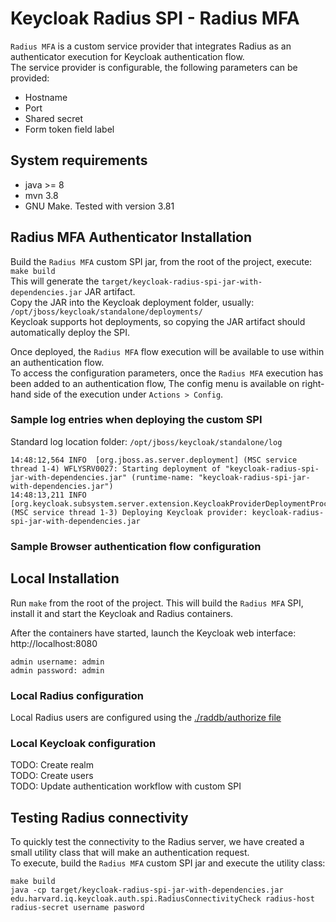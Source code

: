 # Keycloak Radius SPI - Radius MFA
`Radius MFA` is a custom service provider that integrates Radius as an authenticator execution for Keycloak authentication flow.  
The service provider is configurable, the following parameters can be provided:
 * Hostname
 * Port
 * Shared secret
 * Form token field label

## System requirements
 * java >= 8
 * mvn 3.8
 * GNU Make. Tested with version 3.81

## Radius MFA Authenticator Installation
Build the `Radius MFA` custom SPI jar, from the root of the project, execute:  
`make build`  
This will generate the `target/keycloak-radius-spi-jar-with-dependencies.jar` JAR artifact.  
Copy the JAR into the Keycloak deployment folder, usually: `/opt/jboss/keycloak/standalone/deployments/`  
Keycloak supports hot deployments, so copying the JAR artifact should automatically deploy the SPI.

Once deployed, the `Radius MFA` flow execution will be available to use within an authentication flow.  
To access the configuration parameters, once the `Radius MFA` execution has been added to an authentication flow, The config menu is available on right-hand side of the execution under `Actions > Config`.

### Sample log entries when deploying the custom SPI
Standard log location folder: `/opt/jboss/keycloak/standalone/log`
```
14:48:12,564 INFO  [org.jboss.as.server.deployment] (MSC service thread 1-4) WFLYSRV0027: Starting deployment of "keycloak-radius-spi-jar-with-dependencies.jar" (runtime-name: "keycloak-radius-spi-jar-with-dependencies.jar")
14:48:13,211 INFO  [org.keycloak.subsystem.server.extension.KeycloakProviderDeploymentProcessor] (MSC service thread 1-3) Deploying Keycloak provider: keycloak-radius-spi-jar-with-dependencies.jar
```

### Sample Browser authentication flow configuration

## Local Installation
Run `make` from the root of the project. This will build the `Radius MFA` SPI, install it and start the Keycloak and Radius containers.

After the containers have started, launch the Keycloak web interface: http://localhost:8080  
```
admin username: admin
admin password: admin
```

### Local Radius configuration
Local Radius users are configured using the [./raddb/authorize file](./raddb/authorize)

### Local Keycloak configuration
TODO: Create realm  
TODO: Create users  
TODO: Update authentication workflow with custom SPI

## Testing Radius connectivity
To quickly test the connectivity to the Radius server, we have created a small utility class that will make an authentication request.  
To execute, build the `Radius MFA` custom SPI jar and execute the utility class:  
```
make build
java -cp target/keycloak-radius-spi-jar-with-dependencies.jar edu.harvard.iq.keycloak.auth.spi.RadiusConnectivityCheck radius-host radius-secret username pasword
```